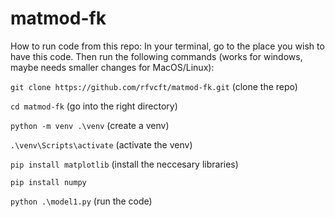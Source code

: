 # matmod-fk

How to run code from this repo:
In your terminal, go to the place you wish to have this code. Then run the following commands (works for windows, maybe needs smaller changes for MacOS/Linux):

`git clone https://github.com/rfvcft/matmod-fk.git` (clone the repo)

`cd matmod-fk` (go into the right directory)

`python -m venv .\venv` (create a venv)

`.\venv\Scripts\activate` (activate the venv)

`pip install matplotlib` (install the neccesary libraries)

`pip install numpy`

`python .\model1.py` (run the code)
